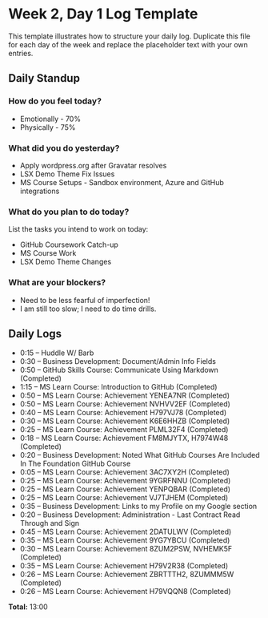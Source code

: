 # Week 2, Day 1 Log Template

This template illustrates how to structure your daily log.  Duplicate this file for each day of the week and replace the placeholder text with your own entries.

## Daily Standup

### How do you feel today?

- Emotionally - 70%
- Physically - 75%

### What did you do yesterday?

- Apply wordpress.org after Gravatar resolves
- LSX Demo Theme Fix Issues
- MS Course Setups - Sandbox environment, Azure and GitHub integrations

### What do you plan to do today?

List the tasks you intend to work on today:

- GitHub Coursework Catch-up
- MS Course Work
- LSX Demo Theme Changes

### What are your blockers?

- Need to be less fearful of imperfection!
- I am still too slow; I need to do time drills.

## Daily Logs

- 0:15 – Huddle W/ Barb
- 0:30 – Business Development: Document/Admin Info Fields
- 0:50 – GitHub Skills Course: Communicate Using Markdown (Completed)
- 1:15 – MS Learn Course: Introduction to GitHub (Completed)
- 0:50 – MS Learn Course: Achievement YENEA7NR (Completed)
- 0:50 – MS Learn Course: Achievement NVHVV2EF (Completed)
- 0:40 – MS Learn Course: Achievement H797VJ78 (Completed)
- 0:30 – MS Learn Course: Achievement K6E6HHZB (Completed)
- 0:25 – MS Learn Course: Achievement PLML32F4 (Completed)
- 0:18 – MS Learn Course: Achievement FM8MJYTX, H7974W48 (Completed)
- 0:20 – Business Development: Noted What GitHub Courses Are Included In The Foundation GitHub Course
- 0:05 – MS Learn Course: Achievement 3AC7XY2H (Completed)
- 0:25 – MS Learn Course: Achievement 9YGRFNNU (Completed)
- 0:25 – MS Learn Course: Achievement YENPQBAR (Completed)
- 0:25 – MS Learn Course: Achievement VJ7TJHEM (Completed)
- 0:35 – Business Development: Links to my Profile on my Google section
- 0:20 – Business Development: Administration - Last Contract Read Through and Sign
- 0:45 – MS Learn Course: Achievement 2DATULWV (Completed)
- 0:35 – MS Learn Course: Achievement 9YG7YBCU (Completed)
- 0:30 – MS Learn Course: Achievement 8ZUM2PSW, NVHEMK5F (Completed)
- 0:35 – MS Learn Course: Achievement H79V2R38 (Completed)
- 0:26 – MS Learn Course: Achievement ZBRTTTH2, 8ZUMMM5W (Completed)
- 0:26 – MS Learn Course: Achievement H79VQQN8 (Completed)

**Total:** 13:00